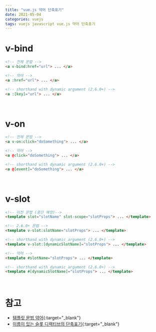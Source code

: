```yaml
---
title: "vue.js 약어 단축표기"
date: 2021-05-04
categories: vuejs
tags: vuejs javascript vue.js 약어 단축표기
---
```


# v-bind

```html
<!-- 전체 문법 -->
<a v-bind:href="url"> ... </a>

<!-- 약어 -->
<a :href="url"> ... </a>

<!-- shorthand with dynamic argument (2.6.0+) -->
<a :[key]="url"> ... </a>
```

<br>

# v-on

```html
<!-- 전체 문법 -->
<a v-on:click="doSomething"> ... </a>

<!-- 약어 -->
<a @click="doSomething"> ... </a>

<!-- shorthand with dynamic argument (2.6.0+) -->
<a @[event]="doSomething"> ... </a>
```

<br>

# v-slot

```html
<!-- 이전 문법 (중단 예정)-->
<template slot="slotName" slot-scope="slotProps"> ... </template>

<!-- 2.6.0+ 문법 -->
<template v-slot:slotName="slotProps"> ... </template>

<!-- shorthand with dynamic argument (2.6.0+) -->
<template v-slot:[dynamicSlotName]="slotProps"> ... </template>

<!-- 약어 -->
<template #slotName="slotProps"> ... </template>

<!-- shorthand with dynamic argument (2.6.0+) -->
<template #[dynamicSlotName]="slotProps"> ... </template>
```

<br>

# 참고

- [템플릿 문법 약어](https://kr.vuejs.org/v2/guide/syntax.html#%EC%95%BD%EC%96%B4){:target="\_blank"}
- [이름이 있는 슬롯 디렉티브의 단축표기](https://kr.vuejs.org/v2/guide/components-slots.html#%EC%9D%B4%EB%A6%84%EC%9D%B4-%EC%9E%88%EB%8A%94-%EC%8A%AC%EB%A1%AF-%EB%94%94%EB%A0%89%ED%8B%B0%EB%B8%8C%EC%9D%98-%EB%8B%A8%EC%B6%95%ED%91%9C%EA%B8%B0-Named-Slots-Shorthand){:target="\_blank"}
